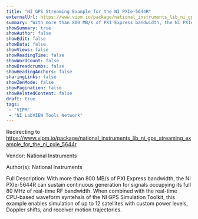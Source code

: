 ```yaml
---
title: "NI GPS Streaming Example for the NI PXIe-5644R"
externalUrl: https://www.vipm.io/package/national_instruments_lib_ni_gps_streaming_example_for_the_ni_pxie_5644r
summary: "With more than 800 MB/s of PXI Express bandwidth, the NI PXIe-5644R can sustain continuous generation for signals occupying its full 80 MHz of real-time RF bandwidth."
showSummary: true
showAuthor: false
showEdit: false
showData: false
showViews: false
showReadingTime: false
showWordCount: false
showBreadcrumbs: false
showHeadingAnchors: false
sharingLinks: false
showZenMode: false
showPagination: false
showRelatedContent: false
draft: true
tags:
 - "VIPM"
 - "NI LabVIEW Tools Network"
---
```


Redirecting to https://www.vipm.io/package/national_instruments_lib_ni_gps_streaming_example_for_the_ni_pxie_5644r

Vendor: National Instruments

Author(s): National Instruments
 
Full Description:
With more than 800 MB/s of PXI Express bandwidth, the NI PXIe-5644R can sustain continuous generation for signals occupying its full 80 MHz of real-time RF bandwidth. When combined with the real-time CPU-based waveform syntehsis of the NI GPS Simulation Toolkit, this example enables simulation of up to 12 satellites with custom power levels, Doppler shifts, and receiver motion trajectories.